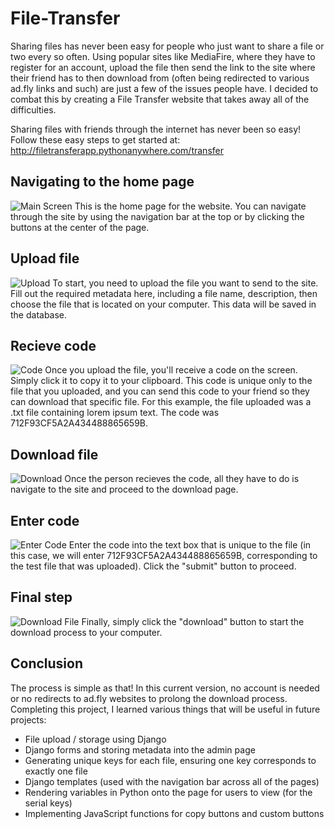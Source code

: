 # File-Transfer

Sharing files has never been easy for people who just want to share a file or two every so often. Using popular sites like MediaFire, where they have to register for an account, upload the file then send the link to the site where their friend has to then download from (often being redirected to various ad.fly links and such) are just a few of the issues people have. I decided to combat this by creating a File Transfer website that takes away all of the difficulties.

Sharing files with friends through the internet has never been so easy! Follow these easy steps to get started at: http://filetransferapp.pythonanywhere.com/transfer

## Navigating to the home page
![Main Screen](https://imgur.com/ngJwLOG.png)
This is the home page for the website. You can navigate through the site by using the navigation bar at the top or by clicking the buttons at the center of the page.

## Upload file
![Upload](https://imgur.com/P2Hrprj.png)
To start, you need to upload the file you want to send to the site. Fill out the required metadata here, including a file name, description, then choose the file that is located on your computer. This data will be saved in the database.

## Recieve code
![Code](https://imgur.com/qBxZPd0.png)
Once you upload the file, you'll receive a code on the screen. Simply click it to copy it to your clipboard. This code is unique only to the file that you uploaded, and you can send this code to your friend so they can download that specific file. For this example, the file uploaded was a .txt file containing lorem ipsum text. The code was 712F93CF5A2A434488865659B.

## Download file
![Download](https://imgur.com/io4d3w8.png)
Once the person recieves the code, all they have to do is navigate to the site and proceed to the download page. 

## Enter code
![Enter Code](https://imgur.com/5JP2gZ1.png)
Enter the code into the text box that is unique to the file (in this case, we will enter 712F93CF5A2A434488865659B, corresponding to the test file that was uploaded). Click the "submit" button to proceed.

## Final step
![Download File](https://imgur.com/vyMmJPB.png)
Finally, simply click the "download" button to start the download process to your computer. 

## Conclusion
The process is simple as that! In this current version, no account is needed or no redirects to ad.fly websites to prolong the download process. Completing this project, I learned various things that will be useful in future projects:
* File upload / storage using Django
* Django forms and storing metadata into the admin page
* Generating unique keys for each file, ensuring one key corresponds to exactly one file
* Django templates (used with the navigation bar across all of the pages)
* Rendering variables in Python onto the page for users to view (for the serial keys)
* Implementing JavaScript functions for copy buttons and custom buttons
